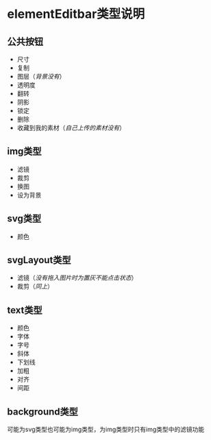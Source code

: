# elementEditbar类型说明

## 公共按钮

* 尺寸
* 复制
* 图层（*背景没有*）
* 透明度 
* 翻转
* 阴影
* 锁定
* 删除
* 收藏到我的素材（*自己上传的素材没有*）

## img类型

* 滤镜
* 裁剪
* 换图
* 设为背景

## svg类型

* 颜色

## svgLayout类型

* 滤镜（*没有拖入图片时为置灰不能点击状态*）
* 裁剪（*同上*）

## text类型

* 颜色
* 字体
* 字号
* 斜体
* 下划线
* 加粗
* 对齐
* 间距

## background类型

可能为svg类型也可能为img类型，为img类型时只有img类型中的滤镜功能

